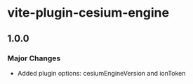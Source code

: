 # vite-plugin-cesium-engine

## 1.0.0

### Major Changes

- Added plugin options: cesiumEngineVersion and ionToken
